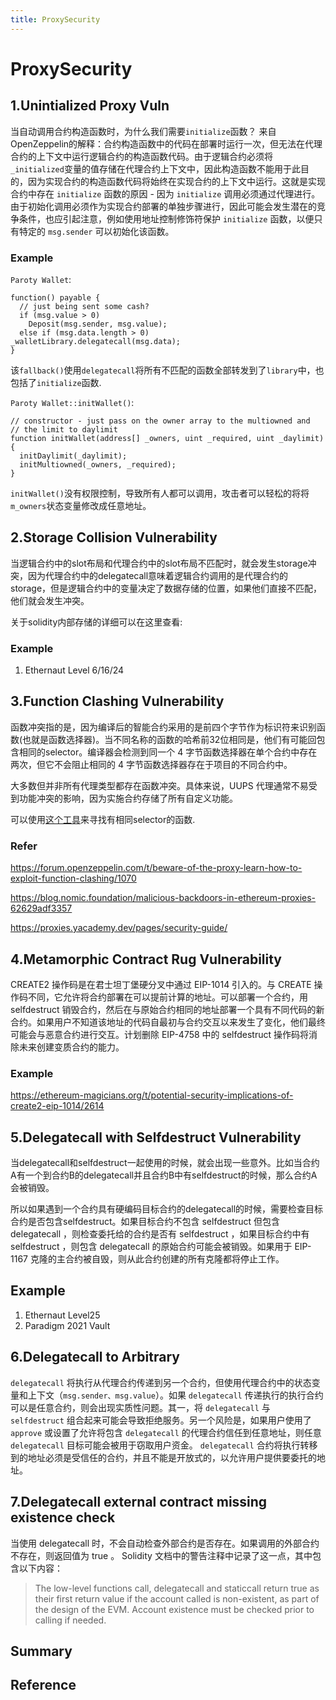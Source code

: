```yaml
---
title: ProxySecurity
---
```

# ProxySecurity

## 1.Unintialized Proxy Vuln

当自动调用合约构造函数时，为什么我们需要`initialize`函数？ 来自OpenZeppelin的解释：合约构造函数中的代码在部署时运行一次，但无法在代理合约的上下文中运行逻辑合约的构造函数代码。由于逻辑合约必须将`_initialized`变量的值存储在代理合约上下文中，因此构造函数不能用于此目的，因为实现合约的构造函数代码将始终在实现合约的上下文中运行。这就是实现合约中存在 `initialize` 函数的原因 - 因为 `initialize` 调用必须通过代理进行。由于初始化调用必须作为实现合约部署的单独步骤进行，因此可能会发生潜在的竞争条件，也应引起注意，例如使用地址控制修饰符保护 `initialize` 函数，以便只有特定的 `msg.sender` 可以初始化该函数。

### Example

`Paroty Wallet`:
```solidity
function() payable {
  // just being sent some cash?
  if (msg.value > 0)
    Deposit(msg.sender, msg.value);
  else if (msg.data.length > 0)
_walletLibrary.delegatecall(msg.data);
}
```
该`fallback()`使用`delegatecall`将所有不匹配的函数全部转发到了`library`中，也包括了`initialize`函数.

`Paroty Wallet::initWallet()`:
```solidity
// constructor - just pass on the owner array to the multiowned and  // the limit to daylimit  
function initWallet(address[] _owners, uint _required, uint _daylimit) {    
  initDaylimit(_daylimit);    
  initMultiowned(_owners, _required);  
}
```
`initWallet()`没有权限控制，导致所有人都可以调用，攻击者可以轻松的将将`m_owners`状态变量修改成任意地址。

## 2.Storage Collision Vulnerability

当逻辑合约中的slot布局和代理合约中的slot布局不匹配时，就会发生storage冲突，因为代理合约中的delegatecall意味着逻辑合约调用的是代理合约的storage，但是逻辑合约中的变量决定了数据存储的位置，如果他们直接不匹配，他们就会发生冲突。

关于solidity内部存储的详细可以在这里查看:

### Example
1. Ethernaut Level 6/16/24

## 3.Function Clashing Vulnerability

函数冲突指的是，因为编译后的智能合约采用的是前四个字节作为标识符来识别函数(也就是函数选择器)。当不同名称的函数的哈希前32位相同是，他们有可能回包含相同的selector。编译器会检测到同一个 4 字节函数选择器在单个合约中存在两次，但它不会阻止相同的 4 字节函数选择器存在于项目的不同合约中。

大多数但并非所有代理类型都存在函数冲突。具体来说，UUPS 代理通常不易受到功能冲突的影响，因为实施合约存储了所有自定义功能。

可以使用[这个工具](https://openchain.xyz/signatures)来寻找有相同selector的函数.

### Refer
https://forum.openzeppelin.com/t/beware-of-the-proxy-learn-how-to-exploit-function-clashing/1070

https://blog.nomic.foundation/malicious-backdoors-in-ethereum-proxies-62629adf3357

https://proxies.yacademy.dev/pages/security-guide/

## 4.Metamorphic Contract Rug Vulnerability
CREATE2 操作码是在君士坦丁堡硬分叉中通过 EIP-1014 引入的。与 CREATE 操作码不同，它允许将合约部署在可以提前计算的地址。可以部署一个合约，用 selfdestruct 销毁合约，然后在与原始合约相同的地址部署一个具有不同代码的新合约。如果用户不知道该地址的代码自最初与合约交互以来发生了变化，他们最终可能会与恶意合约进行交互。计划删除 EIP-4758 中的 selfdestruct 操作码将消除未来创建变质合约的能力。

### Example
https://ethereum-magicians.org/t/potential-security-implications-of-create2-eip-1014/2614

## 5.Delegatecall with Selfdestruct Vulnerability
当delegatecall和selfdestruct一起使用的时候，就会出现一些意外。比如当合约A有一个到合约B的delegatecall并且合约B中有selfdestruct的时候，那么合约A会被销毁。

所以如果遇到一个合约具有硬编码目标合约的delegatecall的时候，需要检查目标合约是否包含selfdestruct。如果目标合约不包含 selfdestruct 但包含 delegatecall ，则检查委托给的合约是否有 selfdestruct ，如果目标合约中有 selfdestruct ，则包含 delegatecall 的原始合约可能会被销毁。如果用于 EIP-1167 克隆的主合约被自毁，则从此合约创建的所有克隆都将停止工作。

## Example
1. Ethernaut Level25
2. Paradigm 2021 Vault

## 6.Delegatecall to Arbitrary
`delegatecall` 将执行从代理合约传递到另一个合约，但使用代理合约中的状态变量和上下文（`msg.sender、msg.value`）。如果 `delegatecall` 传递执行的执行合约可以是任意合约，则会出现实质性问题。其一，将 `delegatecall` 与 `selfdestruct` 组合起来可能会导致拒绝服务。另一个风险是，如果用户使用了 `approve` 或设置了允许将包含 `delegatecall` 的代理合约信任到任意地址，则任意 `delegatecall` 目标可能会被用于窃取用户资金。 `delegatecall` 合约将执行转移到的地址必须是受信任的合约，并且不能是开放式的，以允许用户提供要委托的地址。
## 7.Delegatecall external contract missing existence check
当使用 delegatecall 时，不会自动检查外部合约是否存在。如果调用的外部合约不存在，则返回值为 true 。 Solidity 文档中的警告注释中记录了这一点，其中包含以下内容：
> The low-level functions call, delegatecall and staticcall return true as their first return value if the account called is non-existent, as part of the design of the EVM. Account existence must be checked prior to calling if needed.

## Summary

## Reference